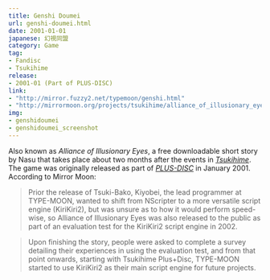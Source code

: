 ```yaml
---
title: Genshi Doumei
url: genshi-doumei.html
date: 2001-01-01
japanese: 幻視同盟
category: Game
tag:
- Fandisc
- Tsukihime
release:
- 2001-01 (Part of PLUS-DISC)
link:
- "http://mirror.fuzzy2.net/typemoon/genshi.html"
- "http://mirrormoon.org/projects/tsukihime/alliance_of_illusionary_eyes"
img:
- genshidoumei
- genshidoumei_screenshot
---
```


Also known as *Alliance of Illusionary Eyes*, a free downloadable short story by Nasu that takes place about two months after the events in [*Tsukihime*](tsukihime.html). The game was originally released as part of [*PLUS-DISC*](tsukihime-plus-disc.html) in January 2001. According to Mirror Moon:

> Prior the release of Tsuki-Bako, Kiyobei, the lead programmer at TYPE-MOON, wanted to shift from NScripter to a more versatile script engine (KiriKiri2), but was unsure as to how it would perform speed-wise, so Alliance of Illusionary Eyes was also released to the public as part of an evaluation test for the KiriKiri2 script engine in 2002.

> Upon finishing the story, people were asked to complete a survey detailing their experiences in using the evaluation test, and from that point onwards, starting with Tsukihime Plus+Disc, TYPE-MOON started to use KiriKiri2 as their main script engine for future projects.